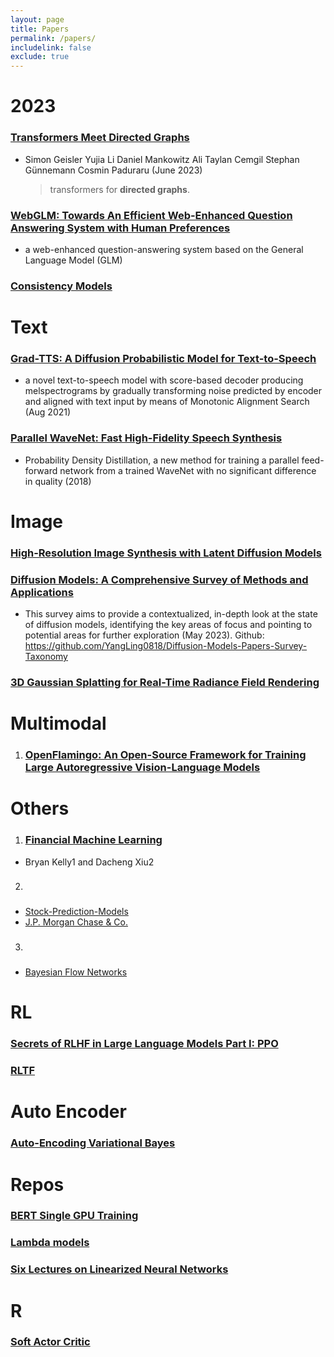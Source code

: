 ```yaml
---
layout: page
title: Papers
permalink: /papers/
includelink: false
exclude: true
---
```


# 2023

### [Transformers Meet Directed Graphs](https://arxiv.org/pdf/2302.00049.pdf)

- Simon Geisler Yujia Li Daniel Mankowitz Ali Taylan Cemgil Stephan Günnemann Cosmin Paduraru (June 2023)
  > transformers for **directed graphs**.

### [WebGLM: Towards An Efficient Web-Enhanced Question Answering System with Human Preferences](https://arxiv.org/pdf/2306.07906.pdf)

- a web-enhanced question-answering system
  based on the General Language Model (GLM)

### [Consistency Models](https://arxiv.org/pdf/2303.01469.pdf)

# Text

### [Grad-TTS: A Diffusion Probabilistic Model for Text-to-Speech](https://arxiv.org/pdf/2105.06337.pdf)

- a novel text-to-speech
  model with score-based decoder producing melspectrograms by gradually transforming noise
  predicted by encoder and aligned with text input
  by means of Monotonic Alignment Search (Aug 2021)

### [Parallel WaveNet: Fast High-Fidelity Speech Synthesis](https://proceedings.mlr.press/v80/oord18a/oord18a.pdf)

- Probability Density Distillation, a
  new method for training a parallel feed-forward
  network from a trained WaveNet with no
  significant difference in quality (2018)

# Image

### [High-Resolution Image Synthesis with Latent Diffusion Models](https://arxiv.org/pdf/2112.10752.pdf)

### [Diffusion Models: A Comprehensive Survey of Methods and Applications](https://arxiv.org/pdf/2209.00796.pdf)

- This survey aims to provide a contextualized, in-depth look at the state of diffusion models, identifying the key areas of focus and pointing
  to potential areas for further exploration (May 2023). Github: https://github.com/YangLing0818/Diffusion-Models-Papers-Survey-Taxonomy

### [3D Gaussian Splatting for Real-Time Radiance Field Rendering](https://arxiv.org/pdf/2308.04079.pdf)

# Multimodal

1. ### [OpenFlamingo: An Open-Source Framework for Training Large Autoregressive Vision-Language Models](https://arxiv.org/pdf/2308.01390.pdf)

# Others

1. ### [Financial Machine Learning](https://deliverypdf.ssrn.com/delivery.php?ID=614013119120126082017087099101126092105043009037074058009065030100110089092096028030019063049055116046060083030065016073121083061033035058053088002120118113113122088011043103117081010091100031116072071100091084080077100084073029069070100103027106021&EXT=pdf&INDEX=TRUE)

- Bryan Kelly1 and Dacheng Xiu2

2. ###

- [Stock-Prediction-Models](https://github.com/huseinzol05/Stock-Prediction-Models)
- [J.P. Morgan Chase & Co.](https://github.com/jpmorganchase)

3. ###

- [Bayesian Flow Networks](https://arxiv.org/pdf/2308.07037.pdf)

# RL

### [Secrets of RLHF in Large Language Models Part I: PPO](https://arxiv.org/pdf/2307.04964.pdf)

### [RLTF](https://arxiv.org/pdf/2307.04349.pdf)

# Auto Encoder

### [Auto-Encoding Variational Bayes](https://arxiv.org/pdf/1312.6114.pdf)

# Repos

### [BERT Single GPU Training](https://github.com/JonasGeiping/cramming/tree/main)

### [Lambda models](https://nn.labml.ai/index.html)

### [Six Lectures on Linearized Neural Networks](https://arxiv.org/pdf/2308.13431.pdf)


# R

### [Soft Actor Critic](https://arxiv.org/pdf/1801.01290.pdf)
